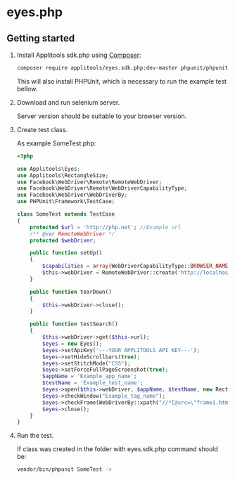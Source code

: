 eyes.php
=============
Getting started
----------------
1. Install Applitools sdk.php using [Composer](https://getcomposer.org/):

	```bash
	composer require applitools/eyes.sdk.php:dev-master phpunit/phpunit
	```
	
	This will also install PHPUnit, which is necessary to run the example test bellow.

2. Download and run selenium server.

	Server version should be suitable to your browser version.
3. Create test class.

	As example SomeTest.php:
    ```php
    <?php

    use Applitools\Eyes;
    use Applitools\RectangleSize;
    use Facebook\WebDriver\Remote\RemoteWebDriver;
    use Facebook\WebDriver\Remote\WebDriverCapabilityType;
    use Facebook\WebDriver\WebDriverBy;
    use PHPUnit\Framework\TestCase;

    class SomeTest extends TestCase
    {
        protected $url = 'http://php.net'; //Example url
        /** @var RemoteWebDriver */
        protected $webDriver;

        public function setUp()
        {
            $capabilities = array(WebDriverCapabilityType::BROWSER_NAME => 'chrome');
            $this->webDriver = RemoteWebDriver::create('http://localhost:4444/wd/hub', $capabilities);
        }

        public function tearDown()
        {
            $this->webDriver->close();
        }

        public function testSearch()
        {
            $this->webDriver->get($this->url);
            $eyes = new Eyes();
            $eyes->setApiKey('---YOUR APPLITOOLS API KEY---');
            $eyes->setHideScrollbars(true);
            $eyes->setStitchMode("CSS");
            $eyes->setForceFullPageScreenshot(true);
            $appName = 'Example_app_name';
            $testName = 'Example_test_name';
            $eyes->open($this->webDriver, $appName, $testName, new RectangleSize(1024, 500));
            $eyes->checkWindow("Example_tag_name");
            $eyes->checkFrame(WebDriverBy::xpath("//*[@src=\"frame1.html\"]"), 3, "Elem_1");
            $eyes->close();
        }
    }
    ```
4. Run the test.

	If class was created in the folder with eyes.sdk.php command should be:
	    
	```bash
	vendor/bin/phpunit SomeTest -v
	```
